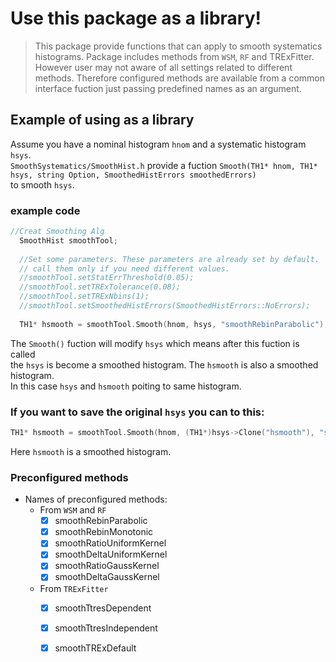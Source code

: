 # Use this package as a library!  
> This package provide functions that can apply to smooth systematics histograms.
> Package includes methods from `WSM`, `RF` and TRExFitter. However user may not aware of
> all settings related to different methods. Therefore configured methods are available 
> from a common interface fuction just passing predefined names as an argument.

## Example of using  as a library  
Assume you have a nominal histogram `hnom` and a systematic histogram `hsys`.    
`SmoothSystematics/SmoothHist.h` provide a fuction `Smooth(TH1* hnom, TH1* hsys, string Option, SmoothedHistErrors smoothedErrors)`    
to smooth `hsys`.  

### example code  
```c++
//Creat Smoothing Alg
  SmoothHist smoothTool; 
  
  //Set some parameters. These parameters are already set by default.
  // call them only if you need different values.
  //smoothTool.setStatErrThreshold(0.05);
  //smoothTool.setTRExTolerance(0.08); 
  //smoothTool.setTRExNbins(1);
  //smoothTool.setSmoothedHistErrors(SmoothedHistErrors::NoErrors);
  
  TH1* hsmooth = smoothTool.Smooth(hnom, hsys, "smoothRebinParabolic");

```

The `Smooth()` fuction will modify `hsys` which means after this fuction is called  
the `hsys` is become a smoothed histogram. The `hsmooth` is also a smoothed histogram.  
In this case `hsys` and `hsmooth` poiting to same histogram.

### If you want to save the original `hsys` you can to this:
```c++
TH1* hsmooth = smoothTool.Smooth(hnom, (TH1*)hsys->Clone("hsmooth"), "smoothRebinParabolic");
```  
Here `hsmooth` is a smoothed histogram.

### Preconfigured methods

- Names of preconfigured methods: 
    - From `WSM` and `RF`
        - [x] smoothRebinParabolic 
        - [x] smoothRebinMonotonic
        - [x] smoothRatioUniformKernel  
        - [x] smoothDeltaUniformKernel
        - [x] smoothRatioGaussKernel
        - [x] smoothDeltaGaussKernel
    - From `TRExFitter`
        - [x] smoothTtresDependent  
        - [x] smoothTtresIndependent
        - [x] smoothTRExDefault 

